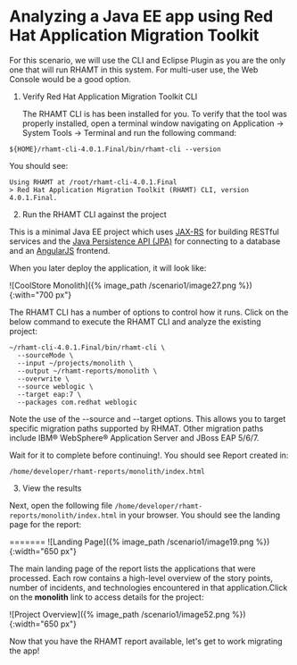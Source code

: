 # Analyzing a Java EE app using Red Hat Application Migration Toolkit

For this scenario, we will use the CLI and Eclipse Plugin as you are the only one that will run RHAMT in this system. For multi-user use, the Web Console would be a good option.

1. Verify Red Hat Application Migration Toolkit CLI

   The RHAMT CLI is has been installed for you. To verify that the tool was properly installed, open a terminal window navigating on Application → System Tools → Terminal and run the following command:

~~~shell
${HOME}/rhamt-cli-4.0.1.Final/bin/rhamt-cli --version
~~~

You should see:

~~~shell
Using RHAMT at /root/rhamt-cli-4.0.1.Final
> Red Hat Application Migration Toolkit (RHAMT) CLI, version 4.0.1.Final.
~~~

2. Run the RHAMT CLI against the project

This is a minimal Java EE project which uses [JAX-RS](https://docs.oracle.com/javaee/7/tutorial/jaxrs.htm) for building RESTful services and the [Java Persistence API \(JPA\)](https://docs.oracle.com/javaee/7/tutorial/partpersist.htm) for connecting to a database and an [AngularJS](https://angularjs.org/) frontend.

When you later deploy the application, it will look like:

![CoolStore Monolith]({% image_path /scenario1/image27.png %}){:with="700 px"}

The RHAMT CLI has a number of options to control how it runs. Click on the below command to execute the RHAMT CLI and analyze the existing project:

~~~shell
~/rhamt-cli-4.0.1.Final/bin/rhamt-cli \
  --sourceMode \
  --input ~/projects/monolith \
  --output ~/rhamt-reports/monolith \
  --overwrite \
  --source weblogic \
  --target eap:7 \
  --packages com.redhat weblogic
~~~

Note the use of the --source and --target options. This allows you to target specific migration paths supported by RHMAT. Other migration paths include IBM® WebSphere® Application Server and JBoss EAP 5/6/7.

Wait for it to complete before continuing!. You should see Report created in:

~~~shell
/home/developer/rhamt-reports/monolith/index.html
~~~

3. View the results

Next, open the following file `/home/developer/rhamt-reports/monolith/index.html` in your browser. You should see the landing page for the report:

=======
![Landing Page]({% image_path /scenario1/image19.png %}){:width="650 px"}

The main landing page of the report lists the applications that were processed. Each row contains a high-level overview of the story points, number of incidents, and technologies encountered in that application.Click on the **monolith** link to access details for the project:

![Project Overview]({% image_path /scenario1/image52.png %}){:width="650 px"}

Now that you have the RHAMT report available, let's get to work migrating the app!  


